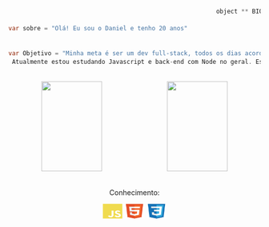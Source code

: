 
```dart

                                                          object ** BIO ** {

var sobre = "Olá! Eu sou o Daniel e tenho 20 anos"
 
 
var Objetivo = "Minha meta é ser um dev full-stack, todos os dias acordo com o objetivo de ser melhor do que eu era no dia anterior.
 Atualmente estou estudando Javascript e back-end com Node no geral. Estou a procura de uma oportunidade de um dev Front-End"

```
<br>

<div align="center">
  <img width="49%" height="180em" src="https://github-readme-stats.vercel.app/api?username=DannielSouza&show_icons=true&theme=dracula&include_all_commits=true&count_private=true"/>
  
  <img width="49%" height="180em" src="https://github-readme-stats.vercel.app/api/top-langs/?username=DannielSouza&layout=compact&langs_count=7&theme=dracula"/>
</div>

<div align="center" style="display: inline_block text-align:center"><br>
  
  Conhecimento:
  <br>
  
  <img align="center" alt="Rafa-Js" height="30" width="40" src="https://raw.githubusercontent.com/devicons/devicon/master/icons/javascript/javascript-plain.svg">
  <img align="center" alt="Rafa-HTML" height="30" width="40" src="https://raw.githubusercontent.com/devicons/devicon/master/icons/html5/html5-original.svg">
  <img align="center" alt="Rafa-CSS" height="30" width="40" src="https://raw.githubusercontent.com/devicons/devicon/master/icons/css3/css3-original.svg">
</div>
